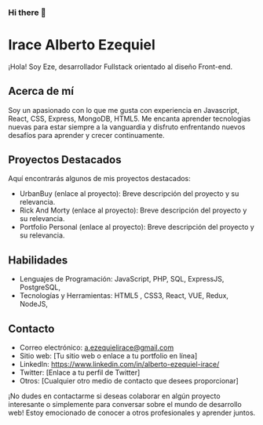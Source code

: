 ### Hi there 👋
# Irace Alberto Ezequiel

¡Hola! Soy Eze, desarrollador Fullstack orientado al diseño Front-end.

## Acerca de mí

Soy un apasionado con lo que me gusta con experiencia en Javascript, React, CSS, Express, MongoDB, HTML5. Me encanta aprender tecnologias nuevas para estar siempre a la vanguardia y disfruto enfrentando nuevos desafíos para aprender y crecer continuamente.

## Proyectos Destacados

Aquí encontrarás algunos de mis proyectos destacados:

- UrbanBuy (enlace al proyecto): Breve descripción del proyecto y su relevancia.
- Rick And Morty (enlace al proyecto): Breve descripción del proyecto y su relevancia.
- Portfolio Personal (enlace al proyecto): Breve descripción del proyecto y su relevancia.

## Habilidades

- Lenguajes de Programación:  JavaScript, PHP, SQL,	ExpressJS, PostgreSQL,
- Tecnologías y Herramientas: HTML5 , CSS3, React, VUE, Redux, NodeJS, 

## Contacto

- Correo electrónico: a.ezequielirace@gmail.com
- Sitio web: [Tu sitio web o enlace a tu portfolio en línea]
- LinkedIn: https://www.linkedin.com/in/alberto-ezequiel-irace/
- Twitter: [Enlace a tu perfil de Twitter]
- Otros: [Cualquier otro medio de contacto que desees proporcionar]

¡No dudes en contactarme si deseas colaborar en algún proyecto interesante o simplemente para conversar sobre el mundo de desarrollo web! Estoy emocionado de conocer a otros profesionales y aprender juntos.


<!--
**Eze323/Eze323** is a ✨ _special_ ✨ repository because its `README.md` (this file) appears on your GitHub profile.

Here are some ideas to get you started:

- 🔭 I’m currently working on ...
- 🌱 I’m currently learning ...
- 👯 I’m looking to collaborate on ...
- 🤔 I’m looking for help with ...
- 💬 Ask me about ...
- 📫 How to reach me: ...
- 😄 Pronouns: ...
- ⚡ Fun fact: ...
-->
